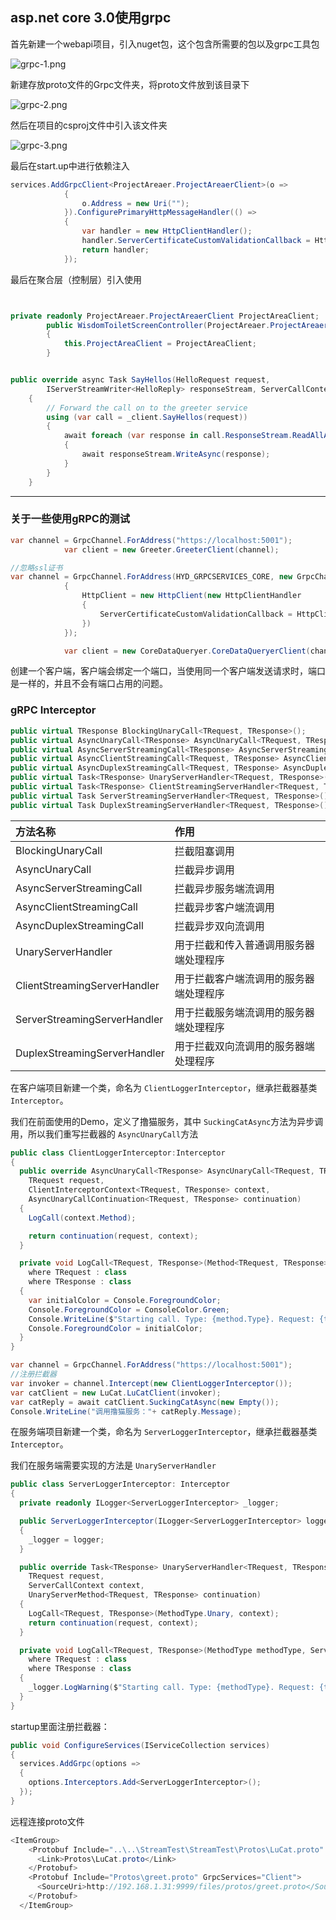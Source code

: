 ## asp.net core 3.0使用grpc

首先新建一个webapi项目，引入nuget包，这个包含所需要的包以及grpc工具包

![grpc-1.png](https://wx1.sinaimg.cn/large/0072fULUgy1g95vt1tnakj311o0f2tai.jpg)

新建存放proto文件的Grpc文件夹，将proto文件放到该目录下

![grpc-2.png](https://wx1.sinaimg.cn/large/0072fULUgy1g95vv5dy5zj30dt067aa2.jpg)

然后在项目的csproj文件中引入该文件夹

![grpc-3.png](https://wx1.sinaimg.cn/large/0072fULUgy1g95vwd1e77j30lo04jglp.jpg)

最后在start.up中进行依赖注入

```c#
services.AddGrpcClient<ProjectAreaer.ProjectAreaerClient>(o =>
            {
                o.Address = new Uri("");
            }).ConfigurePrimaryHttpMessageHandler(() =>
            {
                var handler = new HttpClientHandler();
                handler.ServerCertificateCustomValidationCallback = HttpClientHandler.DangerousAcceptAnyServerCertificateValidator;
                return handler;
            });
```

最后在聚合层（控制层）引入使用



```c#


private readonly ProjectAreaer.ProjectAreaerClient ProjectAreaClient;
        public WisdomToiletScreenController(ProjectAreaer.ProjectAreaerClient ProjectAreaClient)
        {
            this.ProjectAreaClient = ProjectAreaClient;
        }


public override async Task SayHellos(HelloRequest request,
        IServerStreamWriter<HelloReply> responseStream, ServerCallContext context)
    {
        // Forward the call on to the greeter service
        using (var call = _client.SayHellos(request))
        {
            await foreach (var response in call.ResponseStream.ReadAllAsync())
            {
                await responseStream.WriteAsync(response);
            }
        }
    }
```

-------

### 关于一些使用gRPC的测试

```c#
var channel = GrpcChannel.ForAddress("https://localhost:5001");
            var client = new Greeter.GreeterClient(channel);

//忽略ssl证书
var channel = GrpcChannel.ForAddress(HYD_GRPCSERVICES_CORE, new GrpcChannelOptions
            {
                HttpClient = new HttpClient(new HttpClientHandler
                {
                    ServerCertificateCustomValidationCallback = HttpClientHandler.DangerousAcceptAnyServerCertificateValidator
                })
            });

            var client = new CoreDataQueryer.CoreDataQueryerClient(channel);
```

创建一个客户端，客户端会绑定一个端口，当使用同一个客户端发送请求时，端口是一样的，并且不会有端口占用的问题。



### gRPC Interceptor

 ```c#
public virtual TResponse BlockingUnaryCall<TRequest, TResponse>();
public virtual AsyncUnaryCall<TResponse> AsyncUnaryCall<TRequest, TResponse>();
public virtual AsyncServerStreamingCall<TResponse> AsyncServerStreamingCall<TRequest, TResponse>();
public virtual AsyncClientStreamingCall<TRequest, TResponse> AsyncClientStreamingCall<TRequest, TResponse>();
public virtual AsyncDuplexStreamingCall<TRequest, TResponse> AsyncDuplexStreamingCall<TRequest, TResponse>();
public virtual Task<TResponse> UnaryServerHandler<TRequest, TResponse>();
public virtual Task<TResponse> ClientStreamingServerHandler<TRequest, TResponse>();
public virtual Task ServerStreamingServerHandler<TRequest, TResponse>();
public virtual Task DuplexStreamingServerHandler<TRequest, TResponse>();
 ```

| 方法名称                     | 作用                                   |
| :--------------------------- | :------------------------------------- |
| BlockingUnaryCall            | 拦截阻塞调用                           |
| AsyncUnaryCall               | 拦截异步调用                           |
| AsyncServerStreamingCall     | 拦截异步服务端流调用                   |
| AsyncClientStreamingCall     | 拦截异步客户端流调用                   |
| AsyncDuplexStreamingCall     | 拦截异步双向流调用                     |
| UnaryServerHandler           | 用于拦截和传入普通调用服务器端处理程序 |
| ClientStreamingServerHandler | 用于拦截客户端流调用的服务器端处理程序 |
| ServerStreamingServerHandler | 用于拦截服务端流调用的服务器端处理程序 |
| DuplexStreamingServerHandler | 用于拦截双向流调用的服务器端处理程序   |

在客户端项目新建一个类，命名为 `ClientLoggerInterceptor`，继承拦截器基类 `Interceptor`。

我们在前面使用的Demo，定义了撸猫服务，其中 `SuckingCatAsync`方法为异步调用，所以我们重写拦截器的 `AsyncUnaryCall`方法

```c#
public class ClientLoggerInterceptor:Interceptor
{
  public override AsyncUnaryCall<TResponse> AsyncUnaryCall<TRequest, TResponse>(
    TRequest request,
    ClientInterceptorContext<TRequest, TResponse> context,
    AsyncUnaryCallContinuation<TRequest, TResponse> continuation)
  {
    LogCall(context.Method);

    return continuation(request, context);
  }

  private void LogCall<TRequest, TResponse>(Method<TRequest, TResponse> method)
    where TRequest : class
    where TResponse : class
  {
    var initialColor = Console.ForegroundColor;
    Console.ForegroundColor = ConsoleColor.Green;
    Console.WriteLine($"Starting call. Type: {method.Type}. Request: {typeof(TRequest)}. Response: {typeof(TResponse)}");
    Console.ForegroundColor = initialColor;
  }
}
```

```c#
var channel = GrpcChannel.ForAddress("https://localhost:5001");
//注册拦截器
var invoker = channel.Intercept(new ClientLoggerInterceptor());
var catClient = new LuCat.LuCatClient(invoker);
var catReply = await catClient.SuckingCatAsync(new Empty());
Console.WriteLine("调用撸猫服务："+ catReply.Message);
```

在服务端项目新建一个类，命名为 `ServerLoggerInterceptor`，继承拦截器基类 `Interceptor`。

我们在服务端需要实现的方法是 `UnaryServerHandler`

```c#
public class ServerLoggerInterceptor: Interceptor
{
  private readonly ILogger<ServerLoggerInterceptor> _logger;

  public ServerLoggerInterceptor(ILogger<ServerLoggerInterceptor> logger)
  {
    _logger = logger;
  }

  public override Task<TResponse> UnaryServerHandler<TRequest, TResponse>(
    TRequest request,
    ServerCallContext context,
    UnaryServerMethod<TRequest, TResponse> continuation)
  {
    LogCall<TRequest, TResponse>(MethodType.Unary, context);
    return continuation(request, context);
  }

  private void LogCall<TRequest, TResponse>(MethodType methodType, ServerCallContext context)
    where TRequest : class
    where TResponse : class
  {
    _logger.LogWarning($"Starting call. Type: {methodType}. Request: {typeof(TRequest)}. Response: {typeof(TResponse)}");
  }
}
```

startup里面注册拦截器：

```c#
public void ConfigureServices(IServiceCollection services)
{
  services.AddGrpc(options =>
  {
    options.Interceptors.Add<ServerLoggerInterceptor>();
  });
}
```

远程连接proto文件

```c#
<ItemGroup>
    <Protobuf Include="..\..\StreamTest\StreamTest\Protos\LuCat.proto" GrpcServices="Client">
      <Link>Protos\LuCat.proto</Link>
    </Protobuf>
    <Protobuf Include="Protos\greet.proto" GrpcServices="Client">
      <SourceUri>http://192.168.1.31:9999/files/protos/greet.proto</SourceUri>
    </Protobuf>
  </ItemGroup>
```

